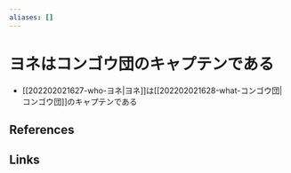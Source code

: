 ```yaml
---
aliases: []
---
```

# ヨネはコンゴウ団のキャプテンである

- [[202202021627-who-ヨネ|ヨネ]]は[[202202021628-what-コンゴウ団|コンゴウ団]]のキャプテンである

## References



## Links


